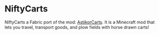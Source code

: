 # NiftyCarts

NiftyCarts a Fabric port of the mod: [AstikorCarts](https://github.com/issork/astikor-carts).
It is a Minecraft mod that lets you travel, transport goods, and plow fields with horse drawn carts!